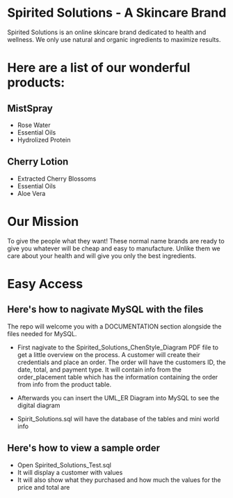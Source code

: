 # Spirited Solutions - A Skincare Brand

Spirited Solutions is an online skincare brand dedicated to health and wellness.
We only use natural and organic ingredients to maximize results.

# Here are a list of our wonderful products:

## MistSpray
- Rose Water
- Essential Oils
- Hydrolized Protein

## Cherry Lotion
- Extracted Cherry Blossoms
- Essential Oils
- Aloe Vera

# Our Mission

To give the people what they want! These normal name brands are ready to give you whatever will be cheap and easy to manufacture. Unlike them we care about your health and will give you only the best ingredients.


# Easy Access

## Here's how to nagivate MySQL with the files

The repo will welcome you with a DOCUMENTATION section alongside the files needed for MySQL.

- First nagivate to the Spirited_Solutions_ChenStyle_Diagram PDF file to get a little overview on the process.
    A customer will create their credentials and place an order. The order will have the customers ID, the date, total, and payment type. It will contain info from the order_placement table which has the information containing the order from info from the product table.

- Afterwards you can insert the UML_ER Diagram into MySQL to see the digital diagram

- Spirit_Solutions.sql will have the database of the tables and mini world info


## Here's how to view a sample order

- Open Spirited_Solutions_Test.sql
- It will display a customer with values
- It will also show what they purchased and how much the values for the price
  and total are

